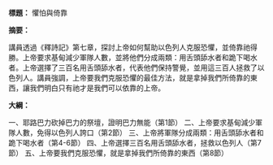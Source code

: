 **標題：** 懼怕與倚靠

**摘要：**

講員透過《釋詩記》第七章，探討上帝如何幫助以色列人克服恐懼，並倚靠祂得勝。上帝要求基甸減少軍隊人數，並將他們分成兩類：用舌頭舔水者和跪下喝水者。上帝選擇了三百名用舌頭舔水者，代表他們保持警覺，並用這三百人拯救了以色列人。講員強調，上帝要我們克服恐懼的最佳方法，就是拿掉我們所倚靠的東西，讓我們明白只有祂才是我們可以依靠的上帝。

**大綱：**

一、耶路巴力砍掉巴力的祭壇，證明巴力無能（第1節）
二、上帝要求基甸減少軍隊人數，免得以色列人誇口（第2節）
三、上帝將軍隊分成兩類：用舌頭舔水者和跪下喝水者（第4-6節）
四、上帝選擇三百名用舌頭舔水者，拯救以色列人（第7節）
五、上帝要我們克服恐懼，就是拿掉我們所倚靠的東西（第8節）
